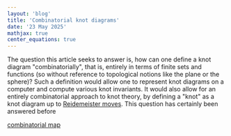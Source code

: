 ```yaml
---
layout: 'blog'
title: 'Combinatorial knot diagrams'
date: '23 May 2025'
mathjax: true
center_equations: true
---
```


The question this article seeks to answer is, how can one define a knot diagram "combinatorially", that is, entirely in terms of finite sets and functions (so without reference to topological notions like the plane or the sphere)? Such a definition would allow one to represent knot diagrams on a computer and compute various knot invariants. It would also allow for an entirely combinatorial approach to knot theory, by defining a "knot" as a knot diagram up to [Reidemeister moves](en.wikipedia.org/wiki/Reidemeister_move). This question has certainly been answered before

[combinatorial map](https://en.wikipedia.org/wiki/Combinatorial_map)